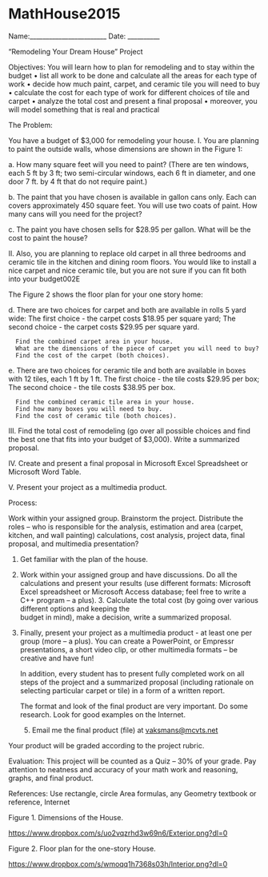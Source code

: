# MathHouse2015
Name:________________________                                                  Date: __________

“Remodeling Your Dream House” Project

Objectives: You will learn how to plan for remodeling and to stay within the budget 
•	list all work to be done and calculate all the areas for each type of work
•	decide how much paint, carpet, and ceramic tile you will need to buy 
•	calculate the cost for each type of work for different choices of tile and carpet 
•	analyze the total cost and present a final proposal
•	moreover, you will model something that is real and practical

The Problem:

You have a budget of $3,000 for remodeling your house.
I. You are planning to paint the outside walls, whose dimensions are shown in the Figure 1:

a.	How many square feet will you need to paint? (There are ten windows, each 5 ft by 3 ft; two semi-circular windows, each 6 ft in diameter, and one door 7 ft. by 4 ft that do not require paint.)

b.	The paint that you have chosen is available in gallon cans only. Each can covers approximately 450 square feet. You will use two coats of paint. How many cans will you need for the project?

c.	The paint you have chosen sells for $28.95 per gallon. What will be the cost to paint the house?

II. Also, you are planning to replace old carpet in all three bedrooms and ceramic tile in the 
kitchen and dining room floors. You would like to install a nice carpet and nice ceramic tile, but you are not sure if you can fit both into your budget002E

The Figure 2 shows the floor plan for your one story home:

d.	There are two choices for carpet and both are available in rolls 5 yard wide:
      The first choice - the carpet costs $18.95 per square yard;
      The second choice - the carpet costs $29.95 per square yard.
     
      Find the combined carpet area in your house.
      What are the dimensions of the piece of carpet you will need to buy?
      Find the cost of the carpet (both choices).

e.	There are two choices for ceramic tile and both are available in boxes with 12 tiles, each 1 ft by 1 ft. 
	The first choice - the tile costs $29.95 per box;
      The second choice - the tile costs $38.95 per box.

      Find the combined ceramic tile area in your house.
      Find how many boxes you will need to buy.
      Find the cost of ceramic tile (both choices).

III. Find the total cost of remodeling (go over all possible choices and find the best one that fits into your budget of $3,000). Write a summarized proposal. 

IV. Create and present a final proposal in Microsoft Excel Spreadsheet or Microsoft Word Table.

V. Present your project as a multimedia product.

Process:

Work within your assigned group. Brainstorm the project. 
Distribute the roles – who is responsible for the analysis, estimation and area (carpet, kitchen, and wall painting) calculations, cost analysis, project data, final proposal, and multimedia presentation?


1. Get familiar with the plan of the house. 
2. Work within your assigned group and have discussions. Do all the calculations and present your results (use different formats: Microsoft Excel spreadsheet or Microsoft Access database; feel free to write a C++ program – a plus).
      3. Calculate the total cost (by going over various different options and keeping the   
      budget in mind), make a decision, write a summarized proposal. 

4. Finally, present your project as a multimedia product - at least one per group (more – a plus). You can create a PowerPoint, or Empressr presentations, a short video clip, or other multimedia formats – be creative and have fun!

      In addition, every student has to present fully completed work on all steps of the 
      project and a summarized proposal (including rationale on selecting particular carpet or 
      tile) in a form of a written report.

      The format and look of the final product are very important. Do some research. Look 
      for good examples on the Internet.

      5. Email me the final product (file) at vaksmans@mcvts.net

Your product will be graded according to the project rubric.
     

Evaluation: This project will be counted as a Quiz – 30% of your grade. Pay attention to neatness and accuracy of your math work and reasoning, graphs, and final product. 

References: 
Use rectangle, circle Area formulas, any Geometry textbook or reference, Internet 


 

Figure 1. Dimensions of the House.

 https://www.dropbox.com/s/uo2vqzrhd3w69n6/Exterior.png?dl=0

Figure 2. Floor plan for the one-story House.

https://www.dropbox.com/s/wmoqq1h7368s03h/Interior.png?dl=0

